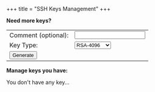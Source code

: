 +++
title = "SSH Keys Management"
+++
<script src="/js/api.js" defer> </script>
<script src="/js/keys.js" defer> </script>

**Need more keys?**

<table>
    <tbody>
        <tr>
            <td>Comment&nbsp;(optional):</td>
            <td><input id="key-comment" type="text" /></td>
        </tr>
        <tr>
            <td>Key Type:</td>
            <td>
                <select id="key-type">
                    <option value="rsa-2048">RSA-2048</option>
                    <option value="rsa-4096" selected="true">RSA-4096</option>
                    <option value="ecdsa-256">ECDSA-256</option>
                    <option value="ecdsa-384">ECDSA-384</option>
                    <option value="ecdsa-521">ECDSA-521</option>
                    <option value="ed25519">Ed25519</option>
                </select>
            </td>
        </tr>
        <tr>
            <td><input type="button" value="Generate" onclick="froxy.Ui(GenKey)"/></td>
        </tr>
    </tbody>
</table>

**Manage keys you have:**

<div id="nokeys">You don't have any key...</div>

<table>
    <tbody id="tbody">
        <tr id="template" hidden><td>
	    <fieldset><legend id="add.keytag"></legend>
		<table>
		    <tbody>
			<tr>
			    <td colspan="3">
				<div style="overflow:hidden;height:0em">
				    <textarea style="height:0;border:none;border-spacing:0" rows="1" cols="72" readonly></textarea>
				</div>
			    </td>
			</tr>
			<tr>
			    <td><div style="padding-right:3em">Created:</div></td>
			    <td><div id="add.ctime"></div>></td>
			</tr>
			<tr>
			    <td>Comment:</td>
			    <td>
			        <input id="add.comment" type="text"/>
				<input id="add.sendcomment" type="button" value="Update"/>
			    </td>
			</tr>
			<tr>
			    <td>Key Type:</td>
			    <td><div id="add.type"></div></td>
			</tr>
		    </tbody>
		</table>
		    <table>
			<tbody>
			<tr>
			    <td>
				<details>
				    <summary><strong>Fingerprints</strong></summary>
					<table>
					    <tbody>
						<tr>
						    <td>SHA-256</td><td>
						    <div id="add.sha256"></div></td>
						</tr>
						<tr>
						    <td>MD5</td><td>
						    <div id="add.md5"></div></td>
						</tr>
					    </tbody>
					</table>
				</details>
			    </td>
			</tr>
			<tr>
			    <td>
				<details>
				    <summary><strong>Public Key</strong></summary>
				    <table>
					<tbody>
					    <tr><td>
						Add it into the the <strong>$HOME/.ssh/authorized_keys</strong> file at the server:
					    </td></tr>
					    <tr><td>
						<textarea id="add.pubkey" style="overflow:auto;resize:none" rows="3" cols="70" readonly></textarea>
					    </td></tr>
					    <tr><td>
						<input id="add.pub-copy" type="button" value="Copy to Clipboard"/>
						<input id="add.pub-save" type="button" value="Download As a File"/>
					    </td></tr>
					</tbody>
				    </table>
				</details>
			    </td>
			</tr>
			<tr>
			    <td>
				<input id="add.delete" type="checkbox"/>
				Delete this Key
				<input id="add.confirm-delete" type="button" value="Confirm Delete" hidden/>
			    </td>
			</tr>
		    </tbody>
		</table>
	    </fieldset>
        </td></tr>
    </tbody>
</table>

[comment]: # (vim:ts=8:sw=4:et)
